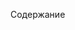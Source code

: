 <html lang="en">
<head>
    <meta charset="UTF-8">
    <meta name="viewport" content="width=device-width, initial-scale=1.0">
    <title>GitHub Profile Header</title>
    <link rel="stylesheet" href="styles.css">
    <link rel="icon" href="github-icon-2.svg">
</head>
<body>

<div class="header">
<!--     <h1>My GitHub Profile</h1> -->
    <p>Содержание</p>
</div>

</body>
</html>
